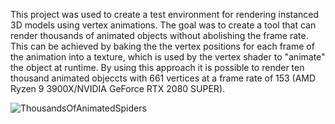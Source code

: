 This project was used to create a test environment for rendering instanced 3D models using vertex animations.
The goal was to create a tool that can render thousands of animated objects without abolishing the frame rate.
This can be achieved by baking the the vertex positions for each frame of the animation into a texture, which is used by the vertex shader to "animate" the object at runtime.
By using this approach it is possible to render ten thousand animated objeccts with 661 vertices at a frame rate of 153 (AMD Ryzen 9 3900X/NVIDIA GeForce RTX 2080 SUPER).

![ThousandsOfAnimatedSpiders](https://github.com/F4bj4ck/GPUInstancingTest/assets/36537405/19e07f56-bdc4-46c1-9f49-2901116f6807)
